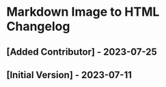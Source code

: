 # Markdown Image to HTML Changelog

## [Added Contributor] - 2023-07-25

## [Initial Version] - 2023-07-11